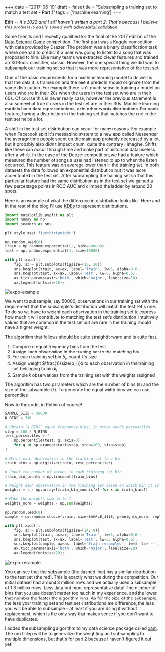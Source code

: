 +++
date = "2017-06-19"
draft = false
title = "Subsampling a training set to match a test set - Part 1"
tags = ['machine-learning']
+++

**Edit** -- *it's 2022 and I still haven't written a part 2. That's because I believe this problem is easily solved with [adversarial validation](https://www.kaggle.com/carlmcbrideellis/what-is-adversarial-validation)*.

Some friends and I recently qualified for the final of the 2017 edition of the [Data Science Game](http://www.datasciencegame.com) competition. The first part was a Kaggle competition with data provided by Deezer. The problem was a binary classification task where one had to predict if a user was going to listen to a song that was proposed to him. Like many teams we extracted clever features and trained an XGBoost classifier, classic. However, the one special thing we did was to subsample our training set so that it was more representative of the test set.

One of the basic requirements for a machine learning model to do well is that the data it is trained on and the one it predicts should originate from the same distribution. For example there isn't much sense in training a model on users who are in their 20s when the users in the test set who are in their 60s. Of course this is never really case, however the previous statement is also somewhat true if users in the test set are in their 30s. Machine learning models learn data representations, or in other words distributions. For each feature, having a distribution in the training set that matches the one in the test set helps a lot.

A shift in the test set distribution can occur for many reasons. For example when Facebook split it's messaging system to a new app called Messenger the average time people spent on the main app probably decreased by a lot, but it probably also didn't impact churn, quite the contrary I imagine. Shifts like these can occur through time and make part of historical data useless after a while. In the case of the Deezer competition, we had a feature which measured the number of songs a user had listened to up to when the listen occurred. This feature was on average lower than in the training set. In both datasets the data followed an exponential distribution but it was more accentuated in the test set. After subsampling the training set so that this particular feature had the same distribution as in the test set we gained a few percentage points in ROC AUC and climbed the ladder by around 20 spots.

Here is an example of what the difference in distribution looks like. Here and in the rest of the blog I'll use [KDEs](https://en.wikipedia.org/wiki/Kernel_density_estimation) to represent distributions.

```python
import matplotlib.pyplot as plt
import numpy as np
import seaborn as sns

plt.style.use('fivethirtyeight')

np.random.seed(0)
train = np.random.exponential(2, size=100000)
test = np.random.exponential(1, size=10000)

with plt.xkcd():
    fig, ax = plt.subplots(figsize=(16, 10))
    sns.kdeplot(train, ax=ax, label='Train', lw=5, alpha=0.6);
    sns.kdeplot(test, ax=ax, label='Test', lw=5, alpha=0.6);
    ax.tick_params(axis='both', which='major', labelsize=18)
    ax.legend(fontsize=20);
```

![expo-example](/img/blog/subsampling-1/expo-example.png)

We want to subsample, say 50000, observations in our training set with the requirement that the subsample's distribution will match the test set's one. To do so we have to weight each observation in the training set to express how much it will contribute to matching the test set's distribution. Intuitively values that are common in the test set but are rare in the training should have a higher weight.

The algorithm that follows should be quite straightforward and is quite fast.

1. Compute $n$ equal frequency bins from the test
2. Assign each observation in the training set to the matching bin
3. For each training set bin $b_i$, count it's size
4. Assign weight $\frac{1}{size(b_i)}$ to each observation in the training set belonging to bin $b_i$
5. Sample $k$ observations from the training set with the weights assigned

The algorithm has two parameters which are the number of bins ($n$) and the size of the subsample ($k$). To generate the equal width bins we can use percentiles.

Now to the code, in Python of course!

```python
SAMPLE_SIZE = 50000
N_BINS = 300

# Obtain `N_BINS` equal frequency bins, in other words percentiles
step = 100 / N_BINS
test_percentiles = [
    np.percentile(test, q, axis=0)
    for q in np.arange(start=step, stop=100, step=step)
]

# Match each observation in the training set to a bin
train_bins = np.digitize(train, test_percentiles)

# Count the number of values in each training set bin
train_bin_counts = np.bincount(train_bins)

# Weight each observation in the training set based on which bin it is in
weights = 1 / np.array([train_bin_counts[x] for x in train_bins])

# Make the weights sum up to 1
weights_norm = weights / np.sum(weights)

np.random.seed(0)
sample = np.random.choice(train, size=SAMPLE_SIZE, p=weights_norm, replace=False)

with plt.xkcd():
    fig, ax = plt.subplots(figsize=(14, 8))
    sns.kdeplot(train, ax=ax, label='Train', lw=5, alpha=0.6);
    sns.kdeplot(test, ax=ax, label='Test', lw=5, alpha=0.6);
    sns.kdeplot(sample, ax=ax, label='Train resampled', lw=5, ls='--', color='gray', alpha=0.6);
    ax.tick_params(axis='both', which='major', labelsize=18)
    ax.legend(fontsize=20);
```

![expo-resample](/img/blog/subsampling-1/expo-resample.png)

You can see that the subsample (the dashed line) has a similar distribution to the test set (the red). This is exactly what we during the competition. Our initial dataset had around 3 million rows and we actually used a subsample of 1.3 million rows. Less data but more representative data! The number of bins that you use doesn't matter too much in my experience, and the lower that number the faster the algorithm runs. As for the size of the subsample, the less your training set and test set distributions are difference, the less you will be able to subsample - at least if you are doing it without replacement, which is the only way that makes sense if you don't want to have duplicates.

I added the subsampling algorithm to my data science package called [xam](https://github.com/MaxHalford/xam). The next step will be to generalize the weighting and subsampling to multiple dimensions, but that's for part 2 because I haven't figured it out yet!
